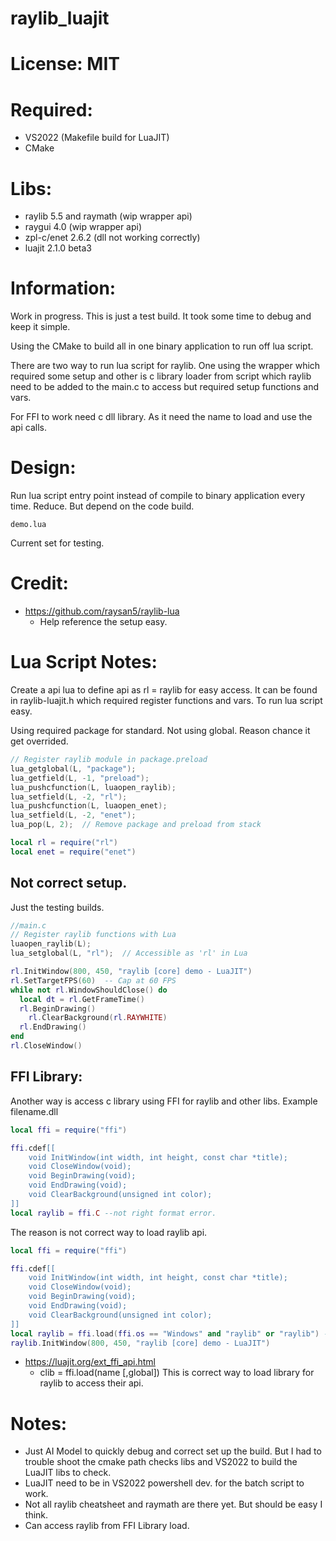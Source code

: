 # raylib_luajit

# License: MIT

# Required:
 * VS2022 (Makefile build for LuaJIT)
 * CMake

# Libs:
 * raylib 5.5 and raymath (wip wrapper api)
 * raygui 4.0 (wip wrapper api)
 * zpl-c/enet 2.6.2 (dll not working correctly)
 * luajit 2.1.0 beta3


# Information:

  Work in progress. This is just a test build. It took some time to debug and keep it simple.

  Using the CMake to build all in one binary application to run off lua script.

  There are two way to run lua script for raylib. One using the wrapper which required some setup and other is c library loader from script which raylib need to be added to the main.c to access but required setup functions and vars.

  For FFI to work need c dll library. As it need the name to load and use the api calls.

# Design:
  Run lua script entry point instead of compile to binary application every time. Reduce. But depend on the code build.
```
demo.lua 
```
  Current set for testing.

# Credit:
 * https://github.com/raysan5/raylib-lua
   * Help reference the setup easy.

# Lua Script Notes:
  Create a api lua to define api as rl = raylib for easy access. It can be found in raylib-luajit.h which required register functions and vars. To run lua script easy.

  Using required package for standard. Not using global. Reason chance it get overrided.

```c
// Register raylib module in package.preload
lua_getglobal(L, "package");
lua_getfield(L, -1, "preload");
lua_pushcfunction(L, luaopen_raylib);
lua_setfield(L, -2, "rl");
lua_pushcfunction(L, luaopen_enet);
lua_setfield(L, -2, "enet");
lua_pop(L, 2);  // Remove package and preload from stack
```

```lua
local rl = require("rl")
local enet = require("enet")
```

## Not correct setup.
  Just the testing builds.
```c
//main.c
// Register raylib functions with Lua
luaopen_raylib(L);
lua_setglobal(L, "rl");  // Accessible as 'rl' in Lua
```

```lua
rl.InitWindow(800, 450, "raylib [core] demo - LuaJIT")
rl.SetTargetFPS(60)  -- Cap at 60 FPS
while not rl.WindowShouldClose() do
  local dt = rl.GetFrameTime()
  rl.BeginDrawing()
    rl.ClearBackground(rl.RAYWHITE)
  rl.EndDrawing()
end
rl.CloseWindow()
```

## FFI Library:
  Another way is access c library using FFI for raylib and other libs. Example filename.dll

```lua
local ffi = require("ffi")

ffi.cdef[[
    void InitWindow(int width, int height, const char *title);
    void CloseWindow(void);
    void BeginDrawing(void);
    void EndDrawing(void);
    void ClearBackground(unsigned int color);
]]
local raylib = ffi.C --not right format error.
```
The reason is not correct way to load raylib api.

```lua
local ffi = require("ffi")

ffi.cdef[[
    void InitWindow(int width, int height, const char *title);
    void CloseWindow(void);
    void BeginDrawing(void);
    void EndDrawing(void);
    void ClearBackground(unsigned int color);
]]
local raylib = ffi.load(ffi.os == "Windows" and "raylib" or "raylib") --correct way to load lib
raylib.InitWindow(800, 450, "raylib [core] demo - LuaJIT")
```
 * https://luajit.org/ext_ffi_api.html
    * clib = ffi.load(name [,global])
 This is correct way to load library for raylib to access their api.


# Notes:
 * Just AI Model to quickly debug and correct set up the build. But I had to trouble shoot the cmake path checks libs and VS2022 to build the LuaJIT libs to check.
 * LuaJIT need to be in VS2022 powershell dev. for the batch script to work.
 * Not all raylib cheatsheet and raymath are there yet. But should be easy I think.
 * Can access raylib from FFI Library load.